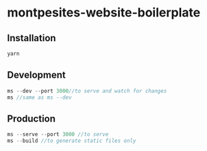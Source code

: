 # montpesites-website-boilerplate

## Installation

````js
yarn
````

## Development

````js
ms --dev --port 3000//to serve and watch for changes
ms //same as ms --dev
````

## Production

````js
ms --serve --port 3000 //to serve
ms --build //to generate static files only
````
